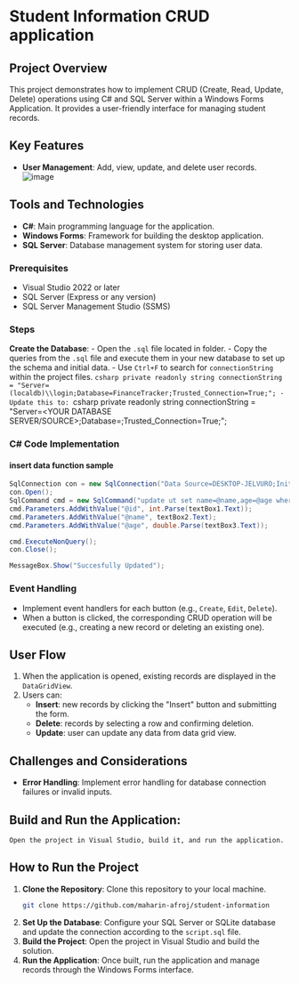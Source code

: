 
# Student Information CRUD application

## Project Overview
This project demonstrates how to implement CRUD (Create, Read, Update, Delete) operations using C# and SQL Server within a Windows Forms Application. It provides a user-friendly interface for managing student records.

## Key Features
- **User Management**: Add, view, update, and delete user records.
![image](https://github.com/user-attachments/assets/6c19fa54-e979-453c-941d-b030426ed7d8)

## Tools and Technologies
- **C#**: Main programming language for the application.
- **Windows Forms**: Framework for building the desktop application.
- **SQL Server**: Database management system for storing user data.

### Prerequisites

- Visual Studio 2022 or later
- SQL Server (Express or any version)
- SQL Server Management Studio (SSMS)

### Steps
**Create the Database**:
    - Open the `.sql` file located in folder.
    - Copy the queries from the `.sql` file and execute them in your new database to set up the schema and initial data.
    - Use `Ctrl+F` to search for `connectionString` within the project files.
        ```csharp
        private readonly string connectionString = "Server=(localdb)\\login;Database=FinanceTracker;Trusted_Connection=True;";
    - Update this to:
        ```csharp
        private readonly string connectionString = "Server=<YOUR DATABASE SERVER/SOURCE>;Database=<DATABASENAME>;Trusted_Connection=True;";
### C# Code Implementation
#### insert data function sample
```csharp
SqlConnection con = new SqlConnection("Data Source=DESKTOP-JELVURO;Initial Catalog=CRUD_OPERATION;Integrated Security=True");
con.Open();
SqlCommand cmd = new SqlCommand("update ut set name=@name,age=@age where id=@id", con);
cmd.Parameters.AddWithValue("@id", int.Parse(textBox1.Text));
cmd.Parameters.AddWithValue("@name", textBox2.Text);
cmd.Parameters.AddWithValue("@age", double.Parse(textBox3.Text));

cmd.ExecuteNonQuery();
con.Close();

MessageBox.Show("Succesfully Updated");
```
### Event Handling
- Implement event handlers for each button (e.g., `Create`, `Edit`, `Delete`).
- When a button is clicked, the corresponding CRUD operation will be executed (e.g., creating a new record or deleting an existing one).

## User Flow
1. When the application is opened, existing records are displayed in the `DataGridView`.
2. Users can:
   - **Insert**: new records by clicking the "Insert" button and submitting the form.
   - **Delete**: records by selecting a row and confirming deletion.
   - **Update**: user can update any data from data grid view.

## Challenges and Considerations
- **Error Handling**: Implement error handling for database connection failures or invalid inputs.

## **Build and Run the Application**:
    Open the project in Visual Studio, build it, and run the application.

## How to Run the Project
1. **Clone the Repository**: Clone this repository to your local machine.
   ```bash
   git clone https://github.com/maharin-afroj/student-information
   ```
2. **Set Up the Database**: Configure your SQL Server or SQLite database and update the connection according to the `script.sql` file.
3. **Build the Project**: Open the project in Visual Studio and build the solution.
4. **Run the Application**: Once built, run the application and manage records through the Windows Forms interface.
